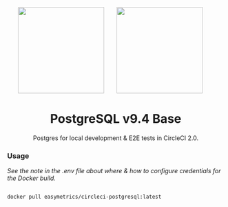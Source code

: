 <div align="center">
  <img width="200" height="200"
    src="https://cdn.worldvectorlogo.com/logos/postgresql.svg">
  <a href="https://github.com/easymetrics">
    <img width="200" height="200" vspace="" hspace="25"
      src="https://cdn.worldvectorlogo.com/logos/easymetrics-inc.svg">
  </a>
  <h1>PostgreSQL v9.4 Base</h1>
  <p>Postgres for local development & E2E tests in CircleCI 2.0.<p>
</div>

### Usage
_See the note in the .env file about where & how to configure credentials for the Docker build._

```bash

docker pull easymetrics/circleci-postgresql:latest

```
